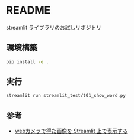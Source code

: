# README

streamlit ライブラリのお試しリポジトリ  

## 環境構築

```bash
pip install -e .
```

## 実行

```bash
streamlit run streamlit_test/t01_show_word.py
```

## 参考

- [webカメラで得た画像を Streamlit 上で表示する](https://qiita.com/SatoshiTerasaki/items/f1724d68deecdc14103f)